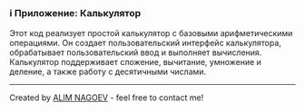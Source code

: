 ### ℹ️ Приложение: Калькулятор

Этот код реализует простой калькулятор с базовыми арифметическими операциями.
Он создает пользовательский интерфейс калькулятора, обрабатывает пользовательский ввод
и выполняет вычисления. Калькулятор поддерживает сложение, вычитание, умножение и деление,
а также работу с десятичными числами.

-----
Created by [ALIM NAGOEV](https://github.com/nagoev-id) - feel free to contact me!

